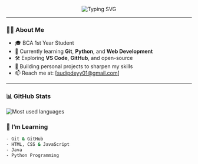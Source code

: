<!-- README.md -->

<p align="center">
  <img src="https://readme-typing-svg.demolab.com?font=Fira+Code&size=22&duration=2500&pause=1000&color=00F7FF&center=true&vCenter=true&width=420&lines=Hi%2C+I'm+Sudip.;Aspiring+Developer+%7C+Learning+Git+&+Web=Dev.;Still+figuring+it+out." alt="Typing SVG" />
</p>

---

### 🧑‍💻 About Me

- 🎓 BCA 1st Year Student  
- 🌱 Currently learning **Git**, **Python**, and **Web Development**  
- 🛠️ Exploring **VS Code**, **GitHub**, and open-source  
- 🔭 Building personal projects to sharpen my skills  
- 📫 Reach me at: [sudipdeyy01@gmail.com]

---

### 📊 GitHub Stats 
  <img src="https://github-readme-stats.vercel.app/api/top-langs/?username=sudipp07&theme=radical&langs_count=10&card_width=540&layout=compact" alt="Most used languages">


### 🧠 I’m Learning
```bash
- Git & GitHub
- HTML, CSS & JavaScript
- Java
- Python Programming

